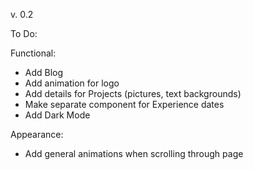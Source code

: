 v. 0.2

To Do:

Functional:

- Add Blog
- Add animation for logo
- Add details for Projects (pictures, text backgrounds)
- Make separate component for Experience dates
- Add Dark Mode

Appearance:

- Add general animations when scrolling through page
